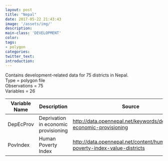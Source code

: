 ```yaml
---
layout: post
title: "Nepal"
date: 2017-05-22 21:43:43
image: '/assets/img/'
description:
main-class: 'DEVELOPMENT'
color:
tags:
- polygon
categories:
twitter_text:
introduction:
---
```

<script>
var map = L.map('map').setView([39.74739, -105], 13);

	L.tileLayer('https://api.tiles.mapbox.com/v4/{id}/{z}/{x}/{y}.png?access_token=pk.eyJ1IjoibWFwYm94IiwiYSI6ImNpejY4NXVycTA2emYycXBndHRqcmZ3N3gifQ.rJcFIG214AriISLbB6B5aw', {
		maxZoom: 18,
		attribution: 'Map data &copy; <a href="http://openstreetmap.org">OpenStreetMap</a> contributors, ' +
			'<a href="http://creativecommons.org/licenses/by-sa/2.0/">CC-BY-SA</a>, ' +
			'Imagery © <a href="http://mapbox.com">Mapbox</a>',
		id: 'mapbox.light'
	}).addTo(map);
</script>

Contains development-related data for 75 districts in Nepal.  
Type = polygon file  
Observations = 75  
Variables = 26

Variable Name | Description | Source
------------- | ------------- |-------
DepEcProv | Deprivation in economic provisioning | http://data.opennepal.net/keywords/deprivation-economic-provisioning
PovIndex | Human Poverty Index | http://data.opennepal.net/content/human-poverty-index-value-districts
